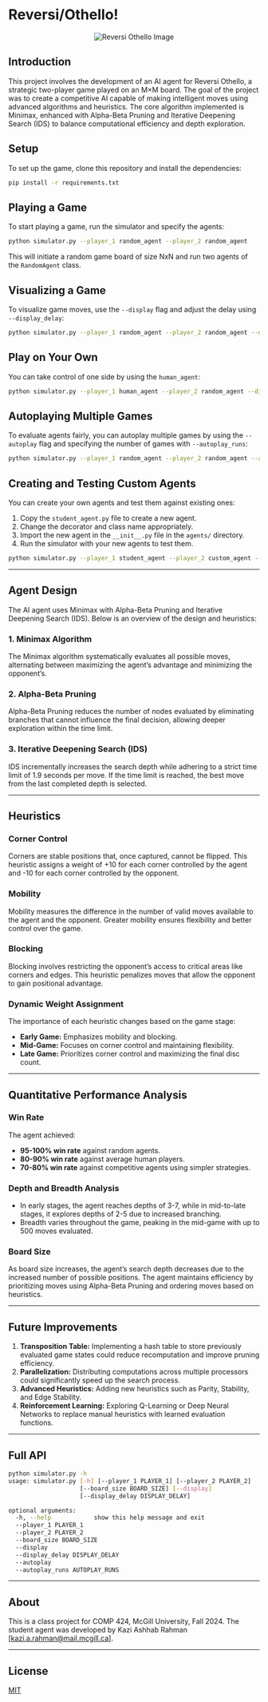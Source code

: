 # Reversi/Othello!

<p align="center">
  <img src="https://t4.ftcdn.net/jpg/00/90/53/03/240_F_90530312_4Mg3HCsCMW91NVHKWNlBaRo8F5pHhN3c.jpg?w=690&h=388&c=crop" alt="Reversi Othello Image">
</p>

## Introduction

This project involves the development of an AI agent for Reversi Othello, a strategic two-player game played on an M×M board. The goal of the project was to create a competitive AI capable of making intelligent moves using advanced algorithms and heuristics. The core algorithm implemented is Minimax, enhanced with Alpha-Beta Pruning and Iterative Deepening Search (IDS) to balance computational efficiency and depth exploration.

## Setup

To set up the game, clone this repository and install the dependencies:

```bash
pip install -r requirements.txt
```

## Playing a Game

To start playing a game, run the simulator and specify the agents:

```bash
python simulator.py --player_1 random_agent --player_2 random_agent
```

This will initiate a random game board of size NxN and run two agents of the `RandomAgent` class.

## Visualizing a Game

To visualize game moves, use the `--display` flag and adjust the delay using `--display_delay`:

```bash
python simulator.py --player_1 random_agent --player_2 random_agent --display
```

## Play on Your Own

You can take control of one side by using the `human_agent`:

```bash
python simulator.py --player_1 human_agent --player_2 random_agent --display
```

## Autoplaying Multiple Games

To evaluate agents fairly, you can autoplay multiple games by using the `--autoplay` flag and specifying the number of games with `--autoplay_runs`:

```bash
python simulator.py --player_1 random_agent --player_2 random_agent --autoplay --autoplay_runs 100
```

## Creating and Testing Custom Agents

You can create your own agents and test them against existing ones:

1. Copy the `student_agent.py` file to create a new agent.
2. Change the decorator and class name appropriately.
3. Import the new agent in the `__init__.py` file in the `agents/` directory.
4. Run the simulator with your new agents to test them.

```bash
python simulator.py --player_1 student_agent --player_2 custom_agent --display
```

---

## Agent Design

The AI agent uses Minimax with Alpha-Beta Pruning and Iterative Deepening Search (IDS). Below is an overview of the design and heuristics:

### 1. Minimax Algorithm
The Minimax algorithm systematically evaluates all possible moves, alternating between maximizing the agent’s advantage and minimizing the opponent’s.

### 2. Alpha-Beta Pruning
Alpha-Beta Pruning reduces the number of nodes evaluated by eliminating branches that cannot influence the final decision, allowing deeper exploration within the time limit.

### 3. Iterative Deepening Search (IDS)
IDS incrementally increases the search depth while adhering to a strict time limit of 1.9 seconds per move. If the time limit is reached, the best move from the last completed depth is selected.

---

## Heuristics

### Corner Control
Corners are stable positions that, once captured, cannot be flipped. This heuristic assigns a weight of +10 for each corner controlled by the agent and -10 for each corner controlled by the opponent.

### Mobility
Mobility measures the difference in the number of valid moves available to the agent and the opponent. Greater mobility ensures flexibility and better control over the game.

### Blocking
Blocking involves restricting the opponent’s access to critical areas like corners and edges. This heuristic penalizes moves that allow the opponent to gain positional advantage.

### Dynamic Weight Assignment
The importance of each heuristic changes based on the game stage:

- **Early Game:** Emphasizes mobility and blocking.
- **Mid-Game:** Focuses on corner control and maintaining flexibility.
- **Late Game:** Prioritizes corner control and maximizing the final disc count.

---

## Quantitative Performance Analysis

### Win Rate
The agent achieved:
- **95-100% win rate** against random agents.
- **80-90% win rate** against average human players.
- **70-80% win rate** against competitive agents using simpler strategies.

### Depth and Breadth Analysis
- In early stages, the agent reaches depths of 3-7, while in mid-to-late stages, it explores depths of 2-5 due to increased branching.
- Breadth varies throughout the game, peaking in the mid-game with up to 500 moves evaluated.

### Board Size
As board size increases, the agent’s search depth decreases due to the increased number of possible positions. The agent maintains efficiency by prioritizing moves using Alpha-Beta Pruning and ordering moves based on heuristics.

---

## Future Improvements

1. **Transposition Table:** Implementing a hash table to store previously evaluated game states could reduce recomputation and improve pruning efficiency.
2. **Parallelization:** Distributing computations across multiple processors could significantly speed up the search process.
3. **Advanced Heuristics:** Adding new heuristics such as Parity, Stability, and Edge Stability.
4. **Reinforcement Learning:** Exploring Q-Learning or Deep Neural Networks to replace manual heuristics with learned evaluation functions.

---

## Full API

```bash
python simulator.py -h
usage: simulator.py [-h] [--player_1 PLAYER_1] [--player_2 PLAYER_2]
                    [--board_size BOARD_SIZE] [--display]
                    [--display_delay DISPLAY_DELAY]

optional arguments:
  -h, --help            show this help message and exit
  --player_1 PLAYER_1
  --player_2 PLAYER_2
  --board_size BOARD_SIZE
  --display
  --display_delay DISPLAY_DELAY
  --autoplay
  --autoplay_runs AUTOPLAY_RUNS
```

---

## About

This is a class project for COMP 424, McGill University, Fall 2024. The student agent was developed by Kazi Ashhab Rahman [kazi.a.rahman@mail.mcgill.ca].

---

## License

[MIT](LICENSE)
